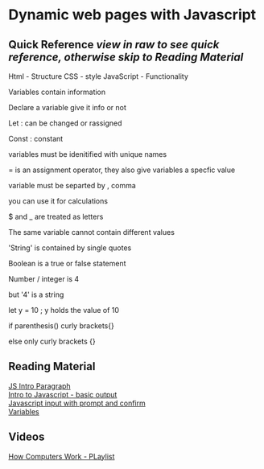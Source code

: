 # Dynamic web pages with Javascript

## Quick Reference *view in raw to see quick reference, otherwise skip to Reading Material*

Html - Structure
CSS - style
JavaScript - Functionality

Variables contain information

Declare a variable give it info or not

Let : can be changed or rassigned

Const : constant

variables must be idenitified with unique names

= is an assignment operator, they also give variables a specfic value

variable must be separted by , comma

you can use it for calculations

$ and _ are treated as letters

The same variable cannot contain different values

'String' is contained by single quotes

Boolean is a true or false statement

Number / integer is 4

but '4' is a string

let y = 10 ; y holds the value of 10

if parenthesis() curly brackets{}
                                       
else only curly brackets {}           
                                     
## Reading Material

[JS Intro Paragraph](https://developer.mozilla.org/en-US/docs/Web/JavaScript) <br>
[Intro to Javascript - basic output](https://code-maven.com/introduction-to-javascript) <br>
[Javascript input with prompt and confirm](https://code-maven.com/javascript-input-with-prompt-and-confirm) <br>
[Variables](https://www.w3schools.com/js/js_variables.asp) <br>

## Videos
[How Computers Work - PLaylist](https://www.youtube.com/playlist?list=PLzdnOPI1iJNcsRwJhvksEo1tJqjIqWbN-)
